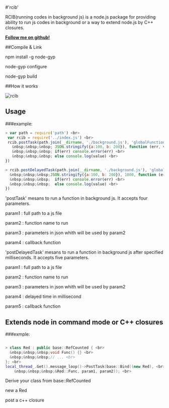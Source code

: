 #'rcib'

RCIB(running codes in background js) is a node.js package for providing ability to run js codes in background or a way to extend node.js by C++ closures.

**[Follow me on github!](https://github.com/classfellow/rcib)**


##Compile & Link
> 
npm install -g node-gyp
> 
node-gyp configure
> 
node-gyp build

##How it works

![rcib](http://www.outman.com/images/rcib-interpret.png)



## Usage

###example:

```js code
> var path = require('path') <br>
 var rcib = require('../index.js') <br>
 rcib.postTask(path.join(__dirname, './background.js'), 'globalFunction2', <br>
   &nbsp;&nbsp;&nbsp; JSON.stringify({a:100, b: 200}), function (err, value){ <br>
   &nbsp;&nbsp;&nbsp; if(err) console.error(err) <br>
   &nbsp;&nbsp;&nbsp; else console.log(value) <br>
})

> rcib.postDelayedTask(path.join(__dirname, './background.js'), 'globalFunction2', <br> 
  &nbsp;&nbsp;&nbsp;JSON.stringify({a:100, b: 200}), 1000, function (err, value) { <br>
  &nbsp;&nbsp;&nbsp;  if(err) console.error(err) <br>
  &nbsp;&nbsp;&nbsp;  else console.log(value) <br>
})

```

'postTask' mesans to run a function in background js. It accepts four parameters.

   param1 : full path to a js file

   param2 : function name to run

   param3 : parameters in json whith will be used by param2

   param4 : callback function 

'postDelayedTask' mesans to run a function in background js after specified milliseconds. It accepts five parameters.

   param1 : full path to a js file

   param2 : function name to run

   param3 : parameters in json whith will be used by param2

   param4 : delayed time in millisecond

   param5 : callback function


## Extends node in command mode or C++ closures

###exmple:

```C++ code

> class Red : public base::RefCounted { <br>
  &nbsp;&nbsp;&nbsp;void Func() {} <br>
  &nbsp;&nbsp;&nbsp;// ... <br>
}; <br>
local_thread_.Get().message_loop()->PostTask(base::Bind((new Red), <br>
    &nbsp;&nbsp;&nbsp;&Red::Func, param1, param2)); <br>

```

 Derive your class from base::RefCounted

 new a Red

 post a c++ closure

 
